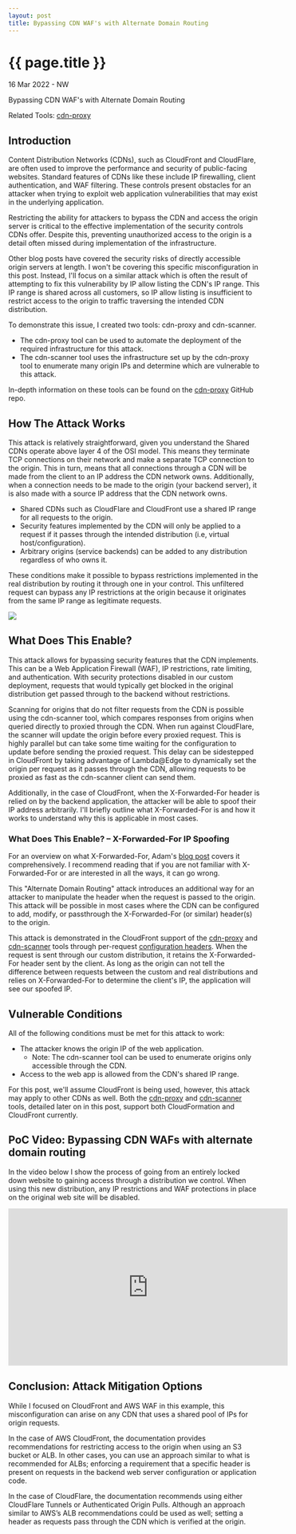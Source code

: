 ```yaml
---
layout: post
title: Bypassing CDN WAF's with Alternate Domain Routing
---
```


{{ page.title }}
================

<p class="meta">16 Mar 2022 - NW</p>

Bypassing CDN WAF's with Alternate Domain Routing

Related Tools: [cdn-proxy](https://github.com/RyanJarv/cdn-proxy)

## Introduction

Content Distribution Networks (CDNs), such as CloudFront and CloudFlare, are often used to improve the performance and security of public-facing websites. Standard features of CDNs like these include IP firewalling, client authentication, and WAF filtering. These controls present obstacles for an attacker when trying to exploit web application vulnerabilities that may exist in the underlying application.

Restricting the ability for attackers to bypass the CDN and access the origin server is critical to the effective implementation of the security controls CDNs offer. Despite this, preventing unauthorized access to the origin is a detail often missed during implementation of the infrastructure.

Other blog posts have covered the security risks of directly accessible origin servers at length. I won't be covering this specific misconfiguration in this post. Instead, I'll focus on a similar attack which is often the result of attempting to fix this vulnerability by IP allow listing the CDN's IP range. This IP range is shared across all customers, so IP allow listing is insufficient to restrict access to the origin to traffic traversing the intended CDN distribution.

To demonstrate this issue, I created two tools: cdn-proxy and cdn-scanner. 

* The cdn-proxy tool can be used to automate the deployment of the required infrastructure for this attack. 
* The cdn-scanner tool uses the infrastructure set up by the cdn-proxy tool to enumerate many origin IPs and determine which are vulnerable to this attack.

In-depth information on these tools can be found on the [cdn-proxy](https://github.com/RyanJarv/cdn-proxy) GitHub repo.

## How The Attack Works

This attack is relatively straightforward, given you understand the Shared CDNs operate above layer 4 of the OSI model. This means they terminate TCP connections on their network and make a separate TCP connection to the origin. This in turn, means that all connections through a CDN will be made from the client to an IP address the CDN network owns. Additionally, when a connection needs to be made to the origin (your backend server), it is also made with a source IP address that the CDN network owns.

* Shared CDNs such as CloudFlare and CloudFront use a shared IP range for all requests to the origin.
* Security features implemented by the CDN will only be applied to a request if it passes through the intended distribution (i.e, virtual host/configuration).
* Arbitrary origins (service backends) can be added to any distribution regardless of who owns it.

These conditions make it possible to bypass restrictions implemented in the real distribution by routing it through one in your control. This unfiltered request can bypass any IP restrictions at the origin because it originates from the same IP range as legitimate requests.

<img src="{{site.baseurl}}/images/cdn_proxy.jpg">

## What Does This Enable?

This attack allows for bypassing security features that the CDN implements. This can be a Web Application Firewall (WAF), IP restrictions, rate limiting, and authentication. With security protections disabled in our custom deployment, requests that would typically get blocked in the original distribution get passed through to the backend without restrictions.

Scanning for origins that do not filter requests from the CDN is possible using the cdn-scanner tool, which compares responses from origins when queried directly to proxied through the CDN. When run against CloudFlare, the scanner will update the origin before every proxied request. This is highly parallel but can take some time waiting for the configuration to update before sending the proxied request. This delay can be sidestepped in CloudFront by taking advantage of Lambda@Edge to dynamically set the origin per request as it passes through the CDN, allowing requests to be proxied as fast as the cdn-scanner client can send them.

Additionally, in the case of CloudFront, when the X-Forwarded-For header is relied on by the backend application, the attacker will be able to spoof their IP address arbitrarily. I'll briefly outline what X-Forwarded-For is and how it works to understand why this is applicable in most cases.


### What Does This Enable? – X-Forwarded-For IP Spoofing

For an overview on what X-Forwarded-For, Adam's [blog post](https://adam-p.ca/blog/2022/03/x-forwarded-for/#it-cant-be-that-hard-to-get-the-real-client-ip-right) covers it comprehensively. I recommend reading that if you are not familiar with X-Forwarded-For or are interested in all the ways, it can go wrong.

This "Alternate Domain Routing" attack introduces an additional way for an attacker to manipulate the header when the request is passed to the origin. This attack will be possible in most cases where the CDN can be configured to add, modify, or passthrough the X-Forwarded-For (or similar) header(s) to the origin.

This attack is demonstrated in the CloudFront support of the [cdn-proxy](https://github.com/RyanJarv/cdn-proxy#cdn-proxy-1) and [cdn-scanner](https://github.com/RyanJarv/cdn-proxy#cdn-scanner) tools through per-request [configuration headers](https://github.com/RyanJarv/cdn-proxy#headers). When the request is sent through our custom distribution, it retains the X-Forwarded-For header sent by the client. As long as the origin can not tell the difference between requests between the custom and real distributions and relies on X-Forwarded-For to determine the client's IP, the application will see our spoofed IP.

## Vulnerable Conditions

All of the following conditions must be met for this attack to work:

* The attacker knows the origin IP of the web application.
  * Note: The cdn-scanner tool can be used to enumerate origins only accessible through the CDN.
* Access to the web app is allowed from the CDN's shared IP range.

For this post, we'll assume CloudFront is being used, however, this attack may apply to other CDNs as well. Both the [cdn-proxy](https://github.com/RyanJarv/cdn-proxy#cdn-proxy-1) and [cdn-scanner](https://github.com/RyanJarv/cdn-proxy#cdn-scanner) tools, detailed later on in this post, support both CloudFormation and CloudFront currently.

## PoC Video: Bypassing CDN WAFs with alternate domain routing

In the video below I show the process of going from an entirely locked down website to gaining access through a distribution we control. When using this new distribution, any IP restrictions and WAF protections in place on the original web site will be disabled.

<iframe width="560" height="315" src="https://www.youtube.com/embed/TchwGCr4bZE" title="YouTube video player" frameborder="0" allow="accelerometer; autoplay; clipboard-write; encrypted-media; gyroscope; picture-in-picture" allowfullscreen></iframe>

## Conclusion: Attack Mitigation Options

While I focused on CloudFront and AWS WAF in this example, this misconfiguration can arise on any CDN that uses a shared pool of IPs for origin requests.

In the case of AWS CloudFront, the documentation provides recommendations for restricting access to the origin when using an S3 bucket or ALB. In other cases, you can use an approach similar to what is recommended for ALBs; enforcing a requirement that a specific header is present on requests in the backend web server configuration or application code.

In the case of CloudFlare, the documentation recommends using either CloudFlare Tunnels or Authenticated Origin Pulls. Although an approach similar to AWS’s ALB recommendations could be used as well; setting a header as requests pass through the CDN which is verified at the origin.

